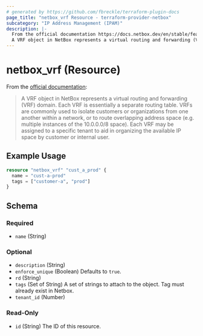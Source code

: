 ```yaml
---
# generated by https://github.com/fbreckle/terraform-plugin-docs
page_title: "netbox_vrf Resource - terraform-provider-netbox"
subcategory: "IP Address Management (IPAM)"
description: |-
  From the official documentation https://docs.netbox.dev/en/stable/features/ipam/#virtual-routing-and-forwarding-vrf:
  A VRF object in NetBox represents a virtual routing and forwarding (VRF) domain. Each VRF is essentially a separate routing table. VRFs are commonly used to isolate customers or organizations from one another within a network, or to route overlapping address space (e.g. multiple instances of the 10.0.0.0/8 space). Each VRF may be assigned to a specific tenant to aid in organizing the available IP space by customer or internal user.
---
```


# netbox_vrf (Resource)

From the [official documentation](https://docs.netbox.dev/en/stable/features/ipam/#virtual-routing-and-forwarding-vrf):

> A VRF object in NetBox represents a virtual routing and forwarding (VRF) domain. Each VRF is essentially a separate routing table. VRFs are commonly used to isolate customers or organizations from one another within a network, or to route overlapping address space (e.g. multiple instances of the 10.0.0.0/8 space). Each VRF may be assigned to a specific tenant to aid in organizing the available IP space by customer or internal user.

## Example Usage

```terraform
resource "netbox_vrf" "cust_a_prod" {
  name = "cust-a-prod"
  tags = ["customer-a", "prod"]
}
```

<!-- schema generated by tfplugindocs -->
## Schema

### Required

- `name` (String)

### Optional

- `description` (String)
- `enforce_unique` (Boolean) Defaults to `true`.
- `rd` (String)
- `tags` (Set of String) A set of strings to attach to the object. Tag must already exist in Netbox.
- `tenant_id` (Number)

### Read-Only

- `id` (String) The ID of this resource.


